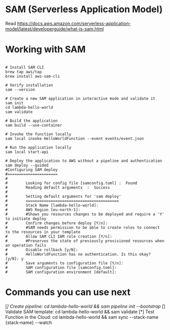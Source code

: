 # SAM (Serverless Application Model)
Read https://docs.aws.amazon.com/serverless-application-model/latest/developerguide/what-is-sam.html

# Working with SAM
```shell

# Install SAM CLI
brew tap aws/tap
brew install aws-sam-cli

# Verify installation
sam --version

# Create a new SAM application in interactive mode and validate it
sam init
cd lambda-hello-world
sam validate

# Build the application
sam build --use-container

# Invoke the function locally
sam local invoke HelloWorldFunction --event events/event.json

# Run the application locally
sam local start-api

```

```shell
# Deploy the application to AWS without a pipeline and authentication
sam deploy --guided
#Configuring SAM deploy
#======================
#
#        Looking for config file [samconfig.toml] :  Found
#        Reading default arguments  :  Success
#
#        Setting default arguments for 'sam deploy'
#        =========================================
#        Stack Name [lambda-hello-world]: 
#        AWS Region [eu-north-1]: 
#        #Shows you resources changes to be deployed and require a 'Y' to initiate deploy
#        Confirm changes before deploy [Y/n]: 
#        #SAM needs permission to be able to create roles to connect to the resources in your template
#        Allow SAM CLI IAM role creation [Y/n]: 
#        #Preserves the state of previously provisioned resources when an operation fails
#        Disable rollback [y/N]: 
#        HelloWorldFunction has no authentication. Is this okay? [y/N]: y
#        Save arguments to configuration file [Y/n]: 
#        SAM configuration file [samconfig.toml]: 
#        SAM configuration environment [default]: 

```
Commands you can use next
=========================
[*] Create pipeline: cd lambda-hello-world && sam pipeline init --bootstrap
[*] Validate SAM template: cd lambda-hello-world && sam validate
[*] Test Function in the Cloud: cd lambda-hello-world && sam sync --stack-name {stack-name} --watch

